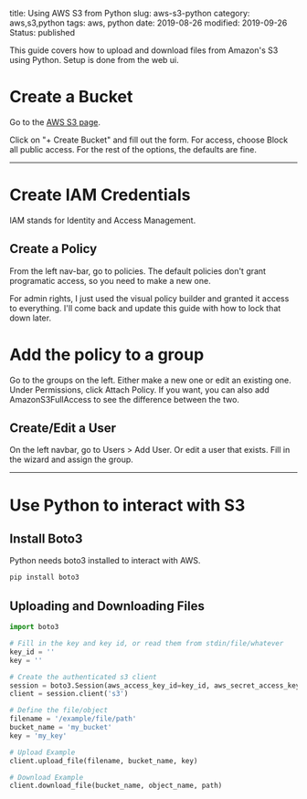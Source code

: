title: Using AWS S3 from Python
slug: aws-s3-python
category: aws,s3,python
tags: aws, python
date: 2019-08-26
modified: 2019-09-26
Status: published


This guide covers how to upload and download files from Amazon's S3 using
Python. Setup is done from the web ui.


# Create a Bucket

Go to the [AWS S3 page](https://s3.console.aws.amazon.com).

Click on "+ Create Bucket" and fill out the form. For access, choose
Block all public access. For the rest of the options, the defaults are fine.


---


# Create IAM Credentials


IAM stands for Identity and Access Management.


## Create a Policy
From the left nav-bar, go to policies. The default policies don't grant
programatic access, so you need to make a new one.

For admin rights, I just used the visual policy builder and granted it
access to everything. I'll come back and update this guide with how to lock
that down later.


# Add the policy to a group
Go to the groups on the left. Either make a new one or edit an existing one.
Under Permissions, click Attach Policy. If you want, you can also add
AmazonS3FullAccess to see the difference between the two.


## Create/Edit a User

On the left navbar, go to Users > Add User. Or edit a user that exists.
Fill in the wizard and assign the group.


---


# Use Python to interact with S3

## Install Boto3

Python needs boto3 installed to interact with AWS.

```bash
pip install boto3
```


## Uploading and Downloading Files

```python
import boto3

# Fill in the key and key id, or read them from stdin/file/whatever
key_id = ''
key = ''

# Create the authenticated s3 client
session = boto3.Session(aws_access_key_id=key_id, aws_secret_access_key=key)
client = session.client('s3')

# Define the file/object
filename = '/example/file/path'
bucket_name = 'my_bucket'
key = 'my_key'

# Upload Example
client.upload_file(filename, bucket_name, key)

# Download Example
client.download_file(bucket_name, object_name, path)
```




